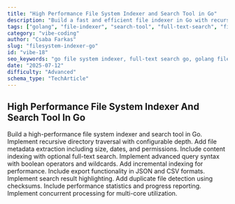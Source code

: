 ```yaml
---
title: "High Performance File System Indexer and Search Tool in Go"
description: "Build a fast and efficient file indexer in Go with recursive traversal, metadata extraction, full-text search, duplicate detection, advanced queries, and concurrent processing support."
tags: ["golang", "file-indexer", "search-tool", "full-text-search", "filesystem", "concurrency", "metadata", "performance"]
category: "vibe-coding"
author: "Csaba Farkas"
slug: "filesystem-indexer-go"
id: "vibe-18"
seo_keywords: "go file system indexer, full-text search go, golang file metadata extractor, concurrent indexing tool, duplicate file detection go, advanced file search CLI"
date: "2025-07-12"
difficulty: "Advanced"
schema_type: "TechArticle"
---
```


## High Performance File System Indexer And Search Tool In Go

Build a high-performance file system indexer and search tool in Go. Implement recursive directory traversal with configurable depth. Add file metadata extraction including size, dates, and permissions. Include content indexing with optional full-text search. Implement advanced query syntax with boolean operators and wildcards. Add incremental indexing for performance. Include export functionality in JSON and CSV formats. Implement search result highlighting. Add duplicate file detection using checksums. Include performance statistics and progress reporting. Implement concurrent processing for multi-core utilization.
